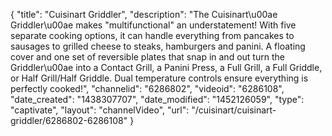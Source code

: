 {
    "title": "Cuisinart Griddler",
    "description": "The Cuisinart\u00ae Griddler\u00ae makes \"multifunctional\" an understatement! With five separate cooking options, it can handle everything from pancakes to sausages to grilled cheese to steaks, hamburgers and panini. A floating cover and one set of reversible plates that snap in and out turn the Griddler\u00ae into a Contact Grill, a Panini Press, a Full Grill, a Full Griddle, or Half Grill\/Half Griddle. Dual temperature controls ensure everything is perfectly cooked!",
    "channelid": "6286802",
    "videoid": "6286108",
    "date_created": "1438307707",
    "date_modified": "1452126059",
    "type": "captivate",
    "layout": "channelVideo",
    "url": "\/cuisinart\/cuisinart-griddler\/6286802-6286108"
}